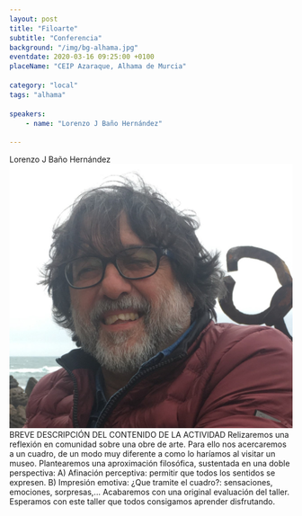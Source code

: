 ```yaml
---
layout: post
title: "Filoarte"
subtitle: "Conferencia"
background: "/img/bg-alhama.jpg"
eventdate: 2020-03-16 09:25:00 +0100
placeName: "CEIP Azaraque, Alhama de Murcia"

category: "local"
tags: "alhama"

speakers:
    - name: "Lorenzo J Baño Hernández"
   
---
```

Lorenzo J Baño Hernández  
![cartel](/img/posts/lorenzo.jpg)  
BREVE DESCRIPCIÓN DEL CONTENIDO DE LA ACTIVIDAD 
Relizaremos una reflexión en comunidad sobre una obre de arte. Para ello nos acercaremos a un cuadro, de un modo muy diferente a como lo haríamos al visitar un museo. Plantearemos una aproximación filosófica, sustentada en una doble perspectiva:
   A) Afinación perceptiva: permitir que todos los sentidos se expresen.
   B) Impresión emotiva: ¿Que tramite el cuadro?: sensaciones, emociones, sorpresas,...
Acabaremos con una original evaluación del taller.
Esperamos con este taller que todos consigamos aprender disfrutando.
